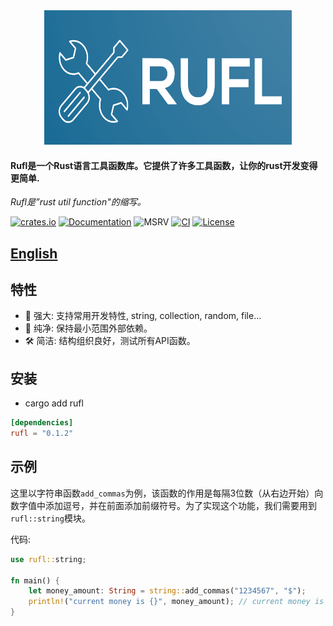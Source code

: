 <div align=center>
<img src="./logo.png" width="396" height="215"/>
<br/>
</div>

#### Rufl是一个Rust语言工具函数库。它提供了许多工具函数，让你的rust开发变得更简单.

_Rufl是”rust util function"的缩写。_


[![crates.io](https://img.shields.io/crates/v/rufl?label=latest)](https://crates.io/crates/rufl)
[![Documentation](https://docs.rs/rufl/badge.svg?version=0.1.2)](https://docs.rs/rufl/0.1.2)
![MSRV](https://img.shields.io/badge/rustc-1.71+-ab6000.svg)
[![CI](https://github.com/duke-git/rufl/actions/workflows/coverage.yml/badge.svg?branch=main)](https://github.com/duke-git/rufl/actions/workflows/coverage.yml)
[![License](https://img.shields.io/badge/license-MIT-blue.svg)](https://github.com/duke-git/rulf/blob/main/LICENSE)

## [English](./README.md)

## 特性

- 💪 强大: 支持常用开发特性, string, collection, random, file...
- 💎 纯净: 保持最小范围外部依赖。
- 🛠 简洁: 结构组织良好，测试所有API函数。

## 安装
- cargo add rufl

```toml
[dependencies]
rufl = "0.1.2"
```

## 示例

这里以字符串函数`add_commas`为例，该函数的作用是每隔3位数（从右边开始）向数字值中添加逗号，并在前面添加前缀符号。为了实现这个功能，我们需要用到 `rufl::string`模块。

代码:
```rust
use rufl::string;

fn main() {
    let money_amount: String = string::add_commas("1234567", "$");
    println!("current money is {}", money_amount); // current money is $1,234,567
}
```